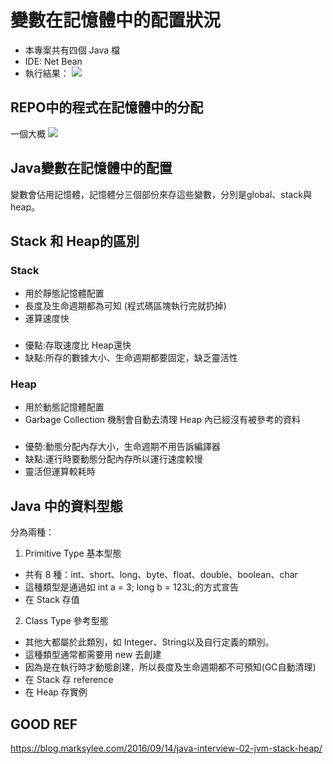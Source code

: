 # 變數在記憶體中的配置狀況

- 本專案共有四個 Java 檔
- IDE: Net Bean
- 執行結果：
![](https://i.imgur.com/raKiUPj.png)

## REPO中的程式在記憶體中的分配
一個大概
![](https://i.imgur.com/2Gga4T9.png)

## Java變數在記憶體中的配置
變數會佔用記憶體，記憶體分三個部份來存這些變數，分別是global、stack與heap。

## Stack 和 Heap的區別

### Stack 
- 用於靜態記憶體配置
- 長度及生命週期都為可知 (程式碼區塊執行完就扔掉)
- 運算速度快
### 
- 優點:存取速度比 Heap還快
- 缺點:所存的數據大小、生命週期都要固定，缺乏靈活性
### Heap 
- 用於動態記憶體配置
- Garbage Collection 機制會自動去清理 Heap 內已經沒有被參考的資料
### 
- 優勢:動態分配內存大小，生命週期不用告訴編譯器
- 缺點:運行時要動態分配內存所以運行速度較慢
- 靈活但運算較耗時
## Java 中的資料型態
分為兩種：

1. Primitive Type 基本型態
- 共有 8 種：int、short、long、byte、float、double、boolean、char
- 這種類型是通過如 int a = 3; long b = 123L;的方式宣告
- 在 Stack 存值

2. Class Type 參考型態
- 其他大都屬於此類別，如 Integer、String以及自行定義的類別。
- 這種類型通常都需要用 new 去創建
- 因為是在執行時才動態創建，所以長度及生命週期都不可預知(GC自動清理)
- 在 Stack 存 reference
- 在 Heap 存實例 

## GOOD REF
https://blog.marksylee.com/2016/09/14/java-interview-02-jvm-stack-heap/
